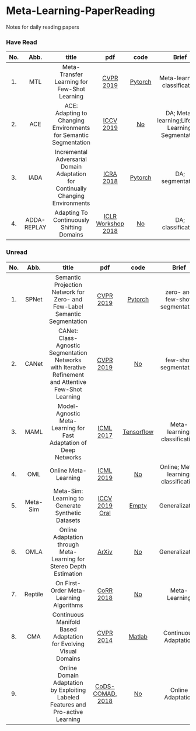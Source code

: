 # Meta-Learning-PaperReading

Notes for daily reading papers

### Have Read


| No. | Abb.| title | pdf | code | Brief| 
| :-: | :-: |:-: | :-: | :-: | :-:|
|1. | MTL |Meta-Transfer Learning for Few-Shot Learning|[CVPR 2019](https://arxiv.org/abs/1812.02391v2) | [Pytorch](https://github.com/y2l/meta-transfer-learning-pytorch) | Meta-learning; classification |
|2. | ACE |ACE: Adapting to Changing Environments for Semantic Segmentation|[ICCV 2019](https://arxiv.org/abs/1904.06268) | [No]() | DA; Meta-learning;Lifelong Learning; Segmentation |
|3. | IADA |Incremental Adversarial Domain Adaptation for Continually Changing Environments|[ICRA 2018](https://arxiv.org/abs/1712.07436) | [Pytorch](https://github.com/yamad07/IADA) | DA; segmentation |
|4. | ADDA-REPLAY |Adapting To Continuously Shifting Domains|[ICLR Workshop 2018](https://openreview.net/forum?id=BJsBjPJvf) | [No]() | DA; classification |
### Unread

| No. | Abb.| title | pdf | code | Brief| 
| :-: | :-: |:-: | :-: | :-: | :-:|
|1. | SPNet |Semantic Projection Network for Zero- and Few-Label Semantic Segmentation|[CVPR 2019](http://openaccess.thecvf.com/content_CVPR_2019/papers/Xian_Semantic_Projection_Network_for_Zero-_and_Few-Label_Semantic_Segmentation_CVPR_2019_paper.pdf) | [Pytorch](https://github.com/y2l/meta-transfer-learning-pytorch) | zero- and few-shot; segmentation |
|2. | CANet |CANet: Class-Agnostic Segmentation Networks with Iterative Refinement and Attentive Few-Shot Learning|[CVPR 2019](https://arxiv.org/abs/1903.02351) | [No]() | few-shot; segmentation |
|3. | MAML |Model-Agnostic Meta-Learning for Fast Adaptation of Deep Networks|[ICML 2017](https://arxiv.org/abs/1703.03400) | [Tensorflow](https://github.com/cbfinn/maml) | Meta-learning; classification |
|4. | OML |Online Meta-Learning|[ICML 2019](https://arxiv.org/abs/1902.08438) | [No]() | Online; Meta-learning; classification |
|5. | Meta-Sim |Meta-Sim: Learning to Generate Synthetic Datasets|[ICCV 2019 Oral](https://arxiv.org/abs/1904.11621) | [Empty](https://nv-tlabs.github.io/meta-sim/) | Generalization |
|6. | OMLA |Online Adaptation through Meta-Learning for Stereo Depth Estimation|[ArXiv](https://arxiv.org/abs/1904.08462) | [No]() | Generalization |
|7. | Reptile |On First-Order Meta-Learning Algorithms|[CoRR 2018](https://arxiv.org/abs/1803.02999) | [No]() | Meta-Learning |
|8. | CMA |Continuous Manifold Based Adaptation for Evolving Visual Domains|[CVPR 2014](https://ieeexplore.ieee.org/stamp/stamp.jsp?tp=&arnumber=6909511) | [Matlab](https://github.com/sgxcyy/CMA-implementation) | Continuous Adaptation |
|9. | |Online Domain Adaptation by Exploiting Labeled Features and Pro-active Learning |[CoDS-COMAD, 2018 ](https://dl.acm.org/citation.cfm?id=3152507) | [No]() | Online Adaptation |
